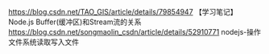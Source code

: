 https://blog.csdn.net/TAO_GIS/article/details/79854947   【学习笔记】Node.js Buffer(缓冲区)和Stream流的关系
https://blog.csdn.net/songmaolin_csdn/article/details/52910771  nodejs-操作文件系统读取写入文件